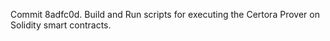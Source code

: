 Commit 8adfc0d.                    Build and Run scripts for executing the Certora Prover on Solidity smart contracts.